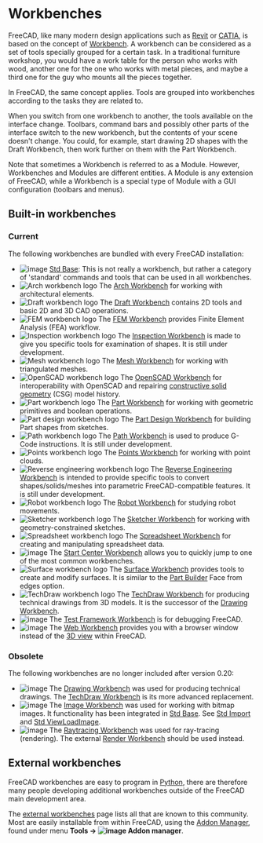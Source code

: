 # Workbenches

FreeCAD, like many modern design applications such as [Revit](http://en.wikipedia.org/wiki/Revit) or [CATIA](http://en.wikipedia.org/wiki/CATIA), is based on the concept of [Workbench](http://en.wikipedia.org/wiki/Workbench). A workbench can be considered as a set of tools specially grouped for a certain task. In a traditional furniture workshop, you would have a work table for the person who works with wood, another one for the one who works with metal pieces, and maybe a third one for the guy who mounts all the pieces together.

In FreeCAD, the same concept applies. Tools are grouped into workbenches according to the tasks they are related to.

When you switch from one workbench to another, the tools available on the interface change. Toolbars, command bars and possibly other parts of the interface switch to the new workbench, but the contents of your scene doesn't change. You could, for example, start drawing 2D shapes with the Draft Workbench, then work further on them with the Part Workbench.

Note that sometimes a Workbench is referred to as a Module. However, Workbenches and Modules are different entities. A Module is any extension of FreeCAD, while a Workbench is a special type of Module with a GUI configuration (toolbars and menus).

## Built-in workbenches

### Current

The following workbenches are bundled with every FreeCAD installation:

- ![image](https://github.com/gauriimaheshwarii/FreeCAD-documentation/assets/100439627/a1b5489b-e947-4077-bcf2-182be03aba7f) [Std Base](https://wiki.freecad.org/Std_Base): This is not really a workbench, but rather a category of 'standard' commands and tools that can be used in all workbenches.
- ![Arch workbench logo](https://github.com/gauriimaheshwarii/FreeCAD-documentation/assets/100439627/9bc2e291-8e10-4ce0-b374-12641eab454b) The [Arch Workbench](docs\workbenches\arch.md) for working with architectural elements.
- ![Draft workbench logo](https://github.com/gauriimaheshwarii/FreeCAD-documentation/assets/100439627/c25772d8-13c4-42b5-8c8c-eba8f64a2b7e) The [Draft Workbench](docs\workbenches\draft.md) contains 2D tools and basic 2D and 3D CAD operations.
- ![FEM workbench logo](https://github.com/gauriimaheshwarii/FreeCAD-documentation/assets/100439627/0c46ed4f-c7fd-4bf0-b46a-272094dc0950) The [FEM Workbench](docs\workbenches\FEM.md) provides Finite Element Analysis (FEA) workflow.
- ![Inspection workbench logo](https://github.com/gauriimaheshwarii/FreeCAD-documentation/assets/100439627/7ced53a7-47e0-49e4-b729-3773302cb32a) The [Inspection Workbench](https://wiki.freecad.org/Inspection_Workbench) is made to give you specific tools for examination of shapes. It is still under development.
- ![Mesh workbench logo](https://github.com/gauriimaheshwarii/FreeCAD-documentation/assets/100439627/318d08a6-98b7-4ee0-95a2-28690889869d) The [Mesh Workbench](docs\workbenches\mesh.md) for working with triangulated meshes.
- ![OpenSCAD workbench logo](https://github.com/gauriimaheshwarii/FreeCAD-documentation/assets/100439627/ce16fe57-0d12-4cb6-b444-f256bc397a02) The [OpenSCAD Workbench](docs\workbenches\openSCAD.md) for interoperability with OpenSCAD and repairing [constructive solid geometry](https://wiki.freecad.org/Constructive_solid_geometry) (CSG) model history.
- ![Part workbench logo](https://github.com/gauriimaheshwarii/FreeCAD-documentation/assets/100439627/19f56635-c537-4a75-81e2-1e1f28710a91) The [Part Workbench](docs\workbenches\part.md) for working with geometric primitives and boolean operations.
- ![Part design workbench logo](https://github.com/gauriimaheshwarii/FreeCAD-documentation/assets/100439627/660dd17a-4d37-4d6c-805a-b18481ecb5ec) The [Part Design Workbench](docs\workbenches\part-design.md) for building Part shapes from sketches.
- ![Path workbench logo](https://github.com/gauriimaheshwarii/FreeCAD-documentation/assets/100439627/26670d8a-4368-4b10-97e1-0353e58d4dc6) The [Path Workbench](docs\workbenches\path.md) is used to produce G-Code instructions. It is still under development.
- ![Points workbench logo](https://github.com/gauriimaheshwarii/FreeCAD-documentation/assets/100439627/bd5219d3-3525-4d57-b5f2-722d78527c4b) The [Points Workbench](docs\workbenches\points.md) for working with point clouds.
- ![Reverse engineering workbench logo](https://github.com/gauriimaheshwarii/FreeCAD-documentation/assets/100439627/595f8bfe-d76a-4483-9c79-15919a78b989) The [Reverse Engineering Workbench](https://wiki.freecad.org/Reverse_Engineering_Workbench) is intended to provide specific tools to convert shapes/solids/meshes into parametric FreeCAD-compatible features. It is still under development.
- ![Robot workbench logo](https://github.com/gauriimaheshwarii/FreeCAD-documentation/assets/100439627/76a45cc5-ab25-487e-afbf-a27d1e9826da) The [Robot Workbench](docs\workbenches\robot.md) for studying robot movements.
- ![Sketcher workbench logo](https://github.com/gauriimaheshwarii/FreeCAD-documentation/assets/100439627/99c4b539-a016-411b-90ab-e0411f37b4db) The [Sketcher Workbench](docs\workbenches\sketcher.md) for working with geometry-constrained sketches.
- ![Spreadsheet workbench logo](https://github.com/gauriimaheshwarii/FreeCAD-documentation/assets/100439627/29cc4d05-5850-4cc2-a5d4-6188cf06bfae) The [Spreadsheet Workbench](docs\workbenches\spreadsheet.md) for creating and manipulating spreadsheet data.
- ![image](https://github.com/gauriimaheshwarii/FreeCAD-documentation/assets/100439627/ef4538cf-4880-442c-8de6-e6115b9195fd) The [Start Center Workbench](https://wiki.freecad.org/Start_Workbench) allows you to quickly jump to one of the most common workbenches.
- ![Surface workbench logo](https://github.com/gauriimaheshwarii/FreeCAD-documentation/assets/100439627/3cc434a8-1e49-483e-8fc9-65710d005ddf) The [Surface Workbench](docs\workbenches\surface.md) provides tools to create and modify surfaces. It is similar to the [Part Builder](https://wiki.freecad.org/Part_Builder) Face from edges option.
- ![TechDraw workbench logo](https://github.com/gauriimaheshwarii/FreeCAD-documentation/assets/100439627/6fd5f4c1-b941-4047-b8fa-e14eb5ae8c60) The [TechDraw Workbench](docs\workbenches\techdraw.md) for producing technical drawings from 3D models. It is the successor of the [Drawing Workbench](https://wiki.freecad.org/Drawing_Workbench).
- ![image](https://github.com/gauriimaheshwarii/FreeCAD-documentation/assets/100439627/5e3df28c-0bf9-4d17-972c-7ed06656c222) The [Test Framework Workbench](https://wiki.freecad.org/Testing) is for debugging FreeCAD.
- ![image](https://github.com/gauriimaheshwarii/FreeCAD-documentation/assets/100439627/178b7150-cce0-471e-a5be-a990eb83ea63) The [Web Workbench](https://wiki.freecad.org/Web_Workbench) provides you with a browser window instead of the [3D view](https://wiki.freecad.org/3D_view) within FreeCAD.

### Obsolete

The following workbenches are no longer included after version 0.20:

- ![image](https://github.com/gauriimaheshwarii/FreeCAD-documentation/assets/100439627/f7332799-41a3-4e1c-b0cf-8f36162fb52a) The [Drawing Workbench](https://wiki.freecad.org/Drawing_Workbench) was used for producing technical drawings. The [TechDraw Workbench](https://wiki.freecad.org/TechDraw_Workbench) is its more advanced replacement.
- ![image](https://github.com/gauriimaheshwarii/FreeCAD-documentation/assets/100439627/c822d08d-0fa3-4d78-872c-9ea127ab3c5f) The [Image Workbench](https://wiki.freecad.org/Image_Workbench) was used for working with bitmap images. It functionality has been integrated in [Std Base](https://wiki.freecad.org/Std_Base). See [Std Import](https://wiki.freecad.org/Std_Import) and [Std ViewLoadImage](https://wiki.freecad.org/Std_ViewLoadImage).
- ![image](https://github.com/gauriimaheshwarii/FreeCAD-documentation/assets/100439627/e0f3dc95-6648-4037-9f45-86ec7abc49f0) The [Raytracing Workbench](https://wiki.freecad.org/Raytracing_Workbench) was used for ray-tracing (rendering). The external [Render Workbench](https://github.com/FreeCAD/FreeCAD-render) should be used instead.

## External workbenches

FreeCAD workbenches are easy to program in [Python](docs\python-scripting\pyside.md), there are therefore many people developing additional workbenches outside of the FreeCAD main development area.

The [external workbenches](docs\workbenches\external-workbenches.md) page lists all that are known to this community. Most are easily installable from within FreeCAD, using the [Addon Manager](https://wiki.freecad.org/Std_AddonMgr), found under menu **Tools → ![image](https://github.com/FreeCAD/FreeCAD-documentation-docusaurus/assets/100439627/ce42afc3-28a7-4f16-8fff-31b4e5f27237) Addon manager**.
